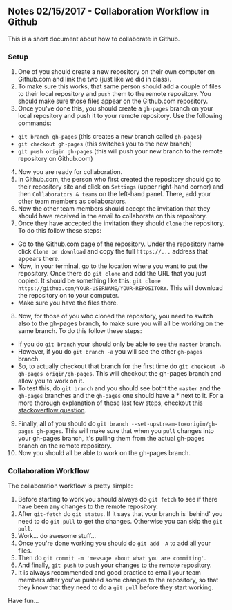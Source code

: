 ## Notes 02/15/2017 - Collaboration Workflow in Github

This is a short document about how to collaborate in Github.

### Setup
1. One of you should create a new repository on their own computer on Github.com and link the two (just like we did in class).
2. To make sure this works, that same person should add a couple of files to their local repository and `push` them to the remote repository. You should make sure those files appear on the Github.com repository.
3. Once you've done this, you should create a `gh-pages` branch on your local repository and push it to your remote repository. Use the following commands:
  * `git branch gh-pages` (this creates a new branch called `gh-pages`)
  * `git checkout gh-pages` (this switches you to the new branch)
  * `git push origin gh-pages` (this will push your new branch to the remote repository on Github.com)
4. Now you are ready for collaboration.
5. In Github.com, the person who first created the repository should go to their repository site and click on `Settings` (upper right-hand corner) and then `Collaborators & teams` on the left-hand panel. There, add your other team members as collaborators.
6. Now the other team members should accept the invitation that they should have received in the email to collaborate on this repository.
7. Once they have accepted the invitation they should `clone` the repository. To do this follow these steps:
  * Go to the Github.com page of the repository. Under the repository name click `Clone or download` and copy the full `https://...` address that appears there.
  * Now, in your terminal, go to the location where you want to put the repository. Once there do `git clone` and add the URL that you just copied. It should be something like this: `git clone https://github.com/YOUR-USERNAME/YOUR-REPOSITORY`. This will download the repository on to your computer.
  * Make sure you have the files there.
8. Now, for those of you who cloned the repository, you need to switch also to the gh-pages branch, to make sure you will all be working on the same branch. To do this follow these steps:
  * If you do `git branch` your should only be able to see the `master` branch.
  * However, if you do `git branch -a` you will see the other `gh-pages` branch.
  * So, to actually checkout that branch for the first time do `git checkout -b gh-pages origin/gh-pages`. This will checkout the gh-pages branch and allow you to work on it.
  * To test this, do `git branch` and you should see botht the `master` and the `gh-pages` branches and the `gh-pages` one should have a * next to it. For a more thorough explanation of these last few steps, checkout [this stackoverflow question](http://stackoverflow.com/questions/67699/how-to-clone-all-remote-branches-in-git).
9. Finally, all of you should do `git branch --set-upstream-to=origin/gh-pages gh-pages`. This will make sure that when you `pull` changes into your gh-pages branch, it's pulling them from the actual gh-pages branch on the remote repository.
9. Now you should all be able to work on the gh-pages branch.

### Collaboration Workflow
The collaboration workflow is pretty simple:
1. Before starting to work you should always do `git fetch` to see if there have been any changes to the remote repository.
2. After `git-fetch` do `git status`. If it says that your branch is 'behind' you need to do `git pull` to get the changes. Otherwise you can skip the `git pull`.
3. Work... do awesome stuff...
4. Once you're done working you should do `git add -A` to add all your files.
5. Then do `git commit -m 'message about what you are commiting'`.
6. And finally, `git push` to push your changes to the remote repository.
7. It is always recommended and good practice to email your team members after you've pushed some changes to the repository, so that they know that they need to do a `git pull` before they start working.

Have fun...
